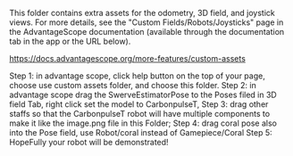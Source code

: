 This folder contains extra assets for the odometry, 3D field, and joystick views. For more details, see the "Custom Fields/Robots/Joysticks" page in the AdvantageScope documentation (available through the documentation tab in the app or the URL below).

https://docs.advantagescope.org/more-features/custom-assets

Step 1:
in advantage scope, click help button on the top of your page, choose use custom assets folder, and choose this folder.
Step 2:
in advantage scope drag the SwerveEstimatorPose to the Poses filed in 3D field Tab, right click set the model to CarbonpulseT,
Step 3:
drag other staffs so that the CarbonpulseT robot will have multiple components to make it like the image.png file in this Folder;
Step 4: 
drag coral pose also into the Pose field, use Robot/coral instead of Gamepiece/Coral
Step 5:
HopeFully your robot will be demonstrated!